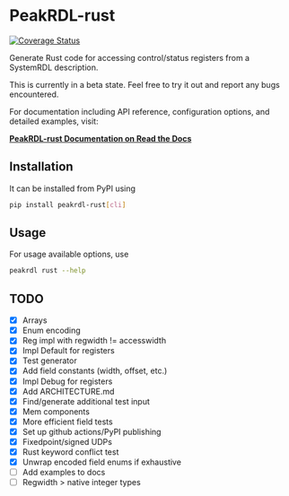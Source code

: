 # PeakRDL-rust

[![Coverage Status](https://coveralls.io/repos/github/darsor/PeakRDL-rust/badge.svg?branch=main)](https://coveralls.io/github/darsor/PeakRDL-rust?branch=main)

Generate Rust code for accessing control/status registers from a SystemRDL description.

This is currently in a beta state. Feel free to try it out and report any bugs encountered.

For documentation including API reference, configuration options, and detailed examples, visit:

**[PeakRDL-rust Documentation on Read the Docs](https://peakrdl-rust.readthedocs.io/)**

## Installation

It can be installed from PyPI using

```bash
pip install peakrdl-rust[cli]
```

## Usage

For usage available options, use

```bash
peakrdl rust --help
```

## TODO

- [x] Arrays
- [x] Enum encoding
- [x] Reg impl with regwidth != accesswidth
- [x] Impl Default for registers
- [x] Test generator
- [x] Add field constants (width, offset, etc.)
- [x] Impl Debug for registers
- [x] Add ARCHITECTURE.md
- [x] Find/generate additional test input
- [x] Mem components
- [x] More efficient field tests
- [x] Set up github actions/PyPI publishing
- [x] Fixedpoint/signed UDPs
- [x] Rust keyword conflict test
- [x] Unwrap encoded field enums if exhaustive
- [ ] Add examples to docs
- [ ] Regwidth > native integer types

